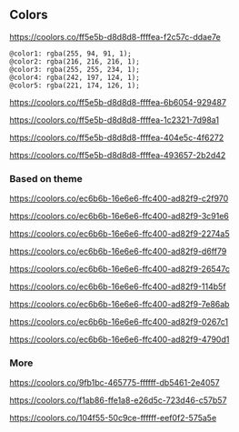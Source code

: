 ## Colors
https://coolors.co/ff5e5b-d8d8d8-ffffea-f2c57c-ddae7e

```less
@color1: rgba(255, 94, 91, 1);
@color2: rgba(216, 216, 216, 1);
@color3: rgba(255, 255, 234, 1);
@color4: rgba(242, 197, 124, 1);
@color5: rgba(221, 174, 126, 1);
```

https://coolors.co/ff5e5b-d8d8d8-ffffea-6b6054-929487

https://coolors.co/ff5e5b-d8d8d8-ffffea-1c2321-7d98a1

https://coolors.co/ff5e5b-d8d8d8-ffffea-404e5c-4f6272

https://coolors.co/ff5e5b-d8d8d8-ffffea-493657-2b2d42

### Based on theme

https://coolors.co/ec6b6b-16e6e6-ffc400-ad82f9-c2f970

https://coolors.co/ec6b6b-16e6e6-ffc400-ad82f9-3c91e6

https://coolors.co/ec6b6b-16e6e6-ffc400-ad82f9-2274a5

https://coolors.co/ec6b6b-16e6e6-ffc400-ad82f9-d6ff79

https://coolors.co/ec6b6b-16e6e6-ffc400-ad82f9-26547c

https://coolors.co/ec6b6b-16e6e6-ffc400-ad82f9-114b5f

https://coolors.co/ec6b6b-16e6e6-ffc400-ad82f9-7e86ab

https://coolors.co/ec6b6b-16e6e6-ffc400-ad82f9-0267c1

https://coolors.co/ec6b6b-16e6e6-ffc400-ad82f9-4790d1

### More

https://coolors.co/9fb1bc-465775-ffffff-db5461-2e4057

https://coolors.co/f1ab86-ffe1a8-e26d5c-723d46-c57b57

https://coolors.co/104f55-50c9ce-ffffff-eef0f2-575a5e
